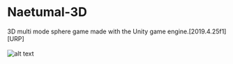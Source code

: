 # Naetumal-3D
3D multi mode sphere game made with the Unity game engine.[2019.4.25f1][URP]
<br>
<br>
![alt text](https://raw.githubusercontent.com/robertstandev/Unity-3D-Naetumal/main/README/Images/Modes.jpg)
